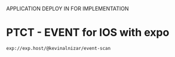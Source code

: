  APPLICATION DEPLOY IN FOR IMPLEMENTATION

# PTCT - EVENT for IOS with expo
```
exp://exp.host/@kevinalnizar/event-scan
```
